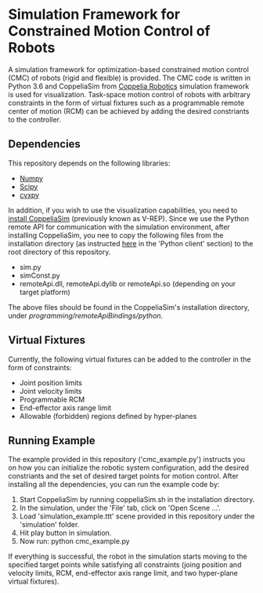 Simulation Framework for Constrained Motion Control of Robots
=============================================================

A simulation framework for optimization-based constrained motion control (CMC) of robots (rigid and flexible) is provided. The CMC code is written in Python 3.6 and CoppeliaSim from [Coppelia Robotics](http://www.coppeliarobotics.com/) simulation framework is used for visualization. Task-space motion control of robots with arbitrary constraints in the form of virtual fixtures such as a programmable remote center of motion (RCM) can be achieved by adding the desired constriants to the controller.

Dependencies
------------

This repository  depends on the following libraries: 
* [Numpy](https://numpy.org/)
* [Scipy](https://www.scipy.org/)
* [cvxpy](https://www.cvxpy.org/)

In addition, if you wish to use the visualization capabilities, you need to [install CoppeliaSim](http://www.coppeliarobotics.com/downloads) (previously known as V-REP). Since we use the Python remote API for communication with the simulation environment, after installing CoppeliaSim, you nee to copy the following files from the installation directory (as instructed [here](http://www.coppeliarobotics.com/helpFiles/en/remoteApiClientSide.htm) in the 'Python client' section) to the root directory of this repository.

* sim.py
* simConst.py
* remoteApi.dll, remoteApi.dylib or remoteApi.so (depending on your target platform)

The above files should be found in the CoppeliaSim's installation directory, under _programming/remoteApiBindings/python_.

Virtual Fixtures
----------------
Currently, the following virtual fixtures can be added to the controller in the form of constraints:

* Joint position limits
* Joint velocity limits
* Programmable RCM
* End-effector axis range limit
* Allowable (forbidden) regions defined by hyper-planes

Running Example
---------------

The example provided in this repository ('cmc\_example.py') instructs you on how you can initialize the robotic system configuration, add the desired constriants and the set of desired target points for motion control. After installing all the dependencies, you can run the example code by:

1. Start CoppeliaSim by running coppeliaSim.sh in the installation directory.
2. In the simulation, under the 'File' tab, click on 'Open Scene ...'.
3. Load 'simulation\_example.ttt' scene provided in this repository under the 'simulation' folder.
4. Hit play button in simulation.
5. Now run: python cmc\_example.py

If everything is successful, the robot in the simulation starts moving to the specified target points while satisfying all constraints (joing position and velocity limits, RCM, end-effector axis range limit, and two hyper-plane virtual fixtures).
